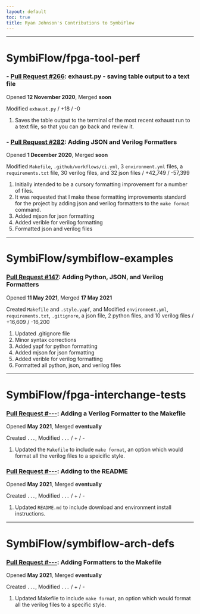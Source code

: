 ```yaml
---
layout: default
toc: true
title: Ryan Johnson's Contributions to SymbiFlow
---
```


---

# SymbiFlow/fpga-tool-perf

### - [Pull Request #266](https://github.com/SymbiFlow/fpga-tool-perf/pull/266): exhaust.py - saving table output to a text file
Opened __12 November 2020__, Merged __soon__

Modified `exhaust.py` / +18 / -0
1. Saves the table output to the terminal of the most recent exhaust run to a text file, so that you can go back and review it.

### - [Pull Request #282](https://github.com/SymbiFlow/fpga-tool-perf/pull/282): Adding JSON and Verilog Formatters
Opened __1 December 2020__, Merged __soon__

Modified `Makefile`, `.github/workflows/ci.yml`, 3 `environment.yml` files, a `requirements.txt` file, 30 verilog files, and 32 json files / +42,749 / -57,399
1. Initially intended to be a cursory formatting improvement for a number of files.
2. It was requested that I make these formatting improvements standard for the project by adding json and verilog formatters to the `make format` command.
3. Added mjson for json formatting
4. Added verible for verilog formatting
5. Formatted json and verilog files

---

# SymbiFlow/symbiflow-examples

### [Pull Request #147](https://github.com/SymbiFlow/symbiflow-examples/pull/147): Adding Python, JSON, and Verilog Formatters
Opened __11 May 2021__, Merged __17 May 2021__

Created `Makefile` and `.style.yapf`, and Modified `environment.yml`, `requirements.txt`, `.gitignore`, a json file, 2 python files, and 10 verilog files / +16,609 / -16,200
1. Updated .gitignore file
2. Minor syntax corrections
3. Added yapf for python formatting
4. Added mjson for json formatting
5. Added verible for verilog formatting
6. Formatted all python, json, and verilog files

---

# SymbiFlow/fpga-interchange-tests

### [Pull Request #---](https://github.com/SymbiFlow/fpga-interchange-tests/pull/---): Adding a Verilog Formatter to the Makefile
Opened __May 2021__, Merged __eventually__

Created `...`, Modified `...` / + / -
1. Updated the `Makefile` to include `make format`, an option which would format all the verilog files to a speicific style.

### [Pull Request #---](https://github.com/SymbiFlow/fpga-interchange-tests/pull/---): Adding to the README
Opened __May 2021__, Merged __eventually__

Created `...`, Modified `...` / + / -
1. Updated `README.md` to include download and environment install instructions. 

---

# SymbiFlow/symbiflow-arch-defs

### [Pull Request #---](https://github.com/SymbiFlow/symbiflow-arch-defs/pull/---): Adding Formatters to the Makefile
Opened __May 2021__, Merged __eventually__

Created `...`, Modified `...` / + / -
1. Updated Makefile to include `make format`, an option which would format all the verilog files to a specific style.
